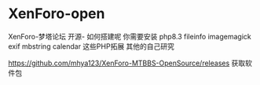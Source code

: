 # XenForo-open
XenForo-梦塔论坛
开源-
如何搭建呢
你需要安装 php8.3 fileinfo imagemagick exif mbstring  calendar 这些PHP拓展 其他的自己研究

https://github.com/mhya123/XenForo-MTBBS-OpenSource/releases 获取软件包

